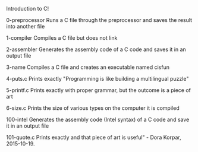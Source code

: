 Introduction to C!

0-preprocessor Runs a C file through the preprocessor and saves the result into another file

1-compiler Compiles a C file but does not link

2-assembler Generates the assembly code of a C code and saves it in an output file

3-name Compiles a C file and creates an executable named cisfun

4-puts.c Prints exactly "Programming is like building a multilingual puzzle"

5-printf.c Prints exactly with proper grammar, but the outcome is a piece of art

6-size.c Prints the size of various types on the computer it is compiled

100-intel Generates the assembly code (Intel syntax) of a C code and save it in an output file

101-quote.c Prints exactly and that piece of art is useful" - Dora Korpar, 2015-10-19.
